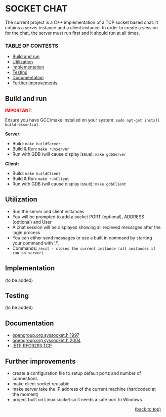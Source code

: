 <div id="readme-top"/>

# SOCKET CHAT

The current project is a C++ implementation of a TCP socket based chat.
It cotains a server instance and a client instance.
In order to create a session for the chat, the server must run first and it should run at all times.

### TABLE OF CONTESTS

- [Build and run](#build-and-run)
- [Utilization](#utilization)
- [Implementation](#implementation)
- [Testing](#testing)
- [Documentation](#documentation)
- [Further improvements](#further-improvements)

## **Build and run**

<div style="color: red"><b>IMPORTANT:</b></div>

Ensure you have GCC/make installed on your system: `sudo apt-get install build-essential`

**Server:**

- Build: `make buildServer`
- Build & Run: `make runServer`
- Run with GDB (will cause display issue): `make gdbServer`

**Client:**

- Build: `make buildClient`
- Build & Run: `make runClient`
- Run with GDB (will cause display issue): `make gdbClient`

## **Utilization**

- Run the server and client instances
- You will be prompted to add a socket PORT (optional), ADDRESS (optional) and User
- A chat session will be displayed showing all recieved messages after the login process
- You can either send messages or use a built in command by starting your command with '/'.
- Commands: `/exit - closes the current instance (all instances if run on server)`

## **Implementation**
(to be added)

## **Testing**
(to be added)

## **Documentation**

- [opengroup.org syssocket.h 1997](https://pubs.opengroup.org/onlinepubs/7908799/xns/syssocket.h.html)
- [opengroup.org syssocket.h 2004](https://pubs.opengroup.org/onlinepubs/009695399/basedefs/sys/socket.h.html)
- [IETF RFC9293 TCP](https://datatracker.ietf.org/doc/html/rfc9293)

## **Further improvements**

- create a configuration file to setup default ports and number of connections
- make client socket reusable
- make server take the IP address of the current machine (hardcoded at the moment)
- project built on Linux socket so it needs a safe port to Windows

<p align="right"><a href="#readme-top">(back to top)</a></p>
